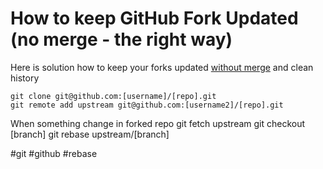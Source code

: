 <!--
title: How to keep GitHub Fork Updated (no merge - the right way)
date: 11.2.2014 13:06:30
author: Roman Ožana <ozana@omdesign.cz>
tags: git, github, rebase
-->


# How to keep GitHub Fork Updated (no merge - the right way)

Here is solution how to keep your forks updated [without merge](https://help.github.com/articles/syncing-a-fork) and clean history


    git clone git@github.com:[username]/[repo].git
    git remote add upstream git@github.com:[username2]/[repo].git

 When something change in forked repo 
    git fetch upstream
    git checkout [branch]
    git rebase upstream/[branch]

 #git #github #rebase